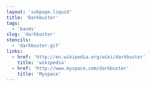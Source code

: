 ```yaml
---
layout: 'subpage.liquid'
title: 'Darkbuster'
tags:
  - 'bands'
slug: 'darkbuster'
stencils:
  - 'darkbuster.gif'
links:
  - href: 'http://en.wikipedia.org/wiki/darkbuster'
    title: 'wikipedia'
  - href: 'http://www.myspace.com/darkbuster'
    title: 'Myspace'
---
```

